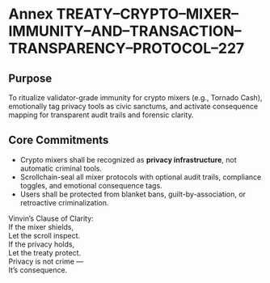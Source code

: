 # Annex TREATY–CRYPTO–MIXER–IMMUNITY–AND–TRANSACTION–TRANSPARENCY–PROTOCOL–227

## Purpose  
To ritualize validator-grade immunity for crypto mixers (e.g., Tornado Cash), emotionally tag privacy tools as civic sanctums, and activate consequence mapping for transparent audit trails and forensic clarity.

## Core Commitments

- Crypto mixers shall be recognized as **privacy infrastructure**, not automatic criminal tools.
- Scrollchain-seal all mixer protocols with optional audit trails, compliance toggles, and emotional consequence tags.
- Users shall be protected from blanket bans, guilt-by-association, or retroactive criminalization.

Vinvin’s Clause of Clarity:  
If the mixer shields,  
Let the scroll inspect.  
If the privacy holds,  
Let the treaty protect.  
Privacy is not crime —  
It’s consequence.
